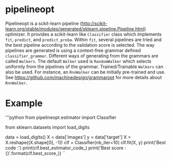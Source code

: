 # pipelineopt

Pipelineopt is a sckit-learn pipeline (http://scikit-learn.org/stable/modules/generated/sklearn.pipeline.Pipeline.html) 
optimizer. It provides a scikit-learn like `Classifier` class which implements `fit`, `predict`, and `predict_proba`. 
Within `fit`, several pipelines are tried and the best pipeline according to the validation score is selected.
The way pipelines are generated is using a context-free grammar defined `classifier_grammar`. Different ways
of generating from the grammars are called `Walkers`. The default `Walker` used is `RandomWalker` which selects
uniformly from the pipelines of the grammar. Trained/Trainable `Walkers` can also be used. For instance, an `RnnWalker`
can be initially pre-trained and use. See https://github.com/machinedesign/grammaropt for more details about `RnnWalker`.

# Example


'''python
from pipelineopt.estimator import Classifier

from sklearn.datasets import load_digits

data = load_digits()
X = data['images']
y = data['target']
X = X.reshape((X.shape[0], -1))
clf = Classifier(nb_iter=10)
clf.fit(X, y)
print('Best code :')
print(clf.best_estimator_code_)
print('Best score : {}'.format(clf.best_score_))
``
